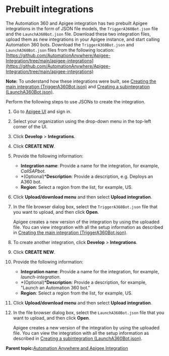 # Prebuilt integrations

The Automation 360 and Apigee integration has two prebuilt Apigee integrations in the form of JSON file models, the `TriggerA360Bot.json` file and the `LaunchA360Bot.json` file. Download these two integration files, upload them as new integrations in your Apigee instance, and start calling Automation 360 bots. Download the `TriggerA360Bot.json` and `LaunchA360Bot.json` files from the following location: [https://github.com/AutomationAnywhere/Apigee-Integration/tree/main/apigee-integrations](https://github.com/AutomationAnywhere/Apigee-Integration/tree/main/apigee-integrations)

**Note:** To understand how these integrations were built, see [Creating the main integration \(TriggerA360Bot.json\)](creating-main-integration.md) and [Creating a subintegration \(LaunchA360Bot.json\)](creating-sub-integration.md).

Perform the following steps to use JSONs to create the integration.

1.  Go to [Apigee UI](https://apigee.google.com/landing) and sign in.

2.  Select your organization using the drop-down menu in the top-left corner of the UI.

3.  Click **Develop** \> **Integrations**.

4.  Click **CREATE NEW**.

5.  Provide the following information:

    -   **Integration name**: Provide a name for the integration, for example, *CallSAPbot*.
    -   *\(Optional\)***Description**: Provide a description, e.g. Deploys an A360 bot.
    -   **Region**: Select a region from the list, for example, US.
6.  Click **Upload/download menu** and then select **Upload integration**.

7.  In the file browser dialog box, select the `TriggerA360Bot.json` file that you want to upload, and then click **Open**.

    Apigee creates a new version of the integration by using the uploaded file. You can view integration with all the setup information as described in [Creating the main integration \(TriggerA360Bot.json\)](creating-main-integration.md).

8.  To create another integration, click **Develop** \> **Integrations**.

9.  Click **CREATE NEW**.

10. Provide the following information:

    -   **Integration name**: Provide a name for the integration, for example, *launch-integration*.
    -   *\(Optional\)***Description**: Provide a description, for example, "Launch an Automation 360 bot."
    -   **Region**: Select a region from the list, for example, US.
11. Click **Upload/download menu** and then select **Upload integration**.

12. In the file browser dialog box, select the `LaunchA360Bot.json` file that you want to upload, and then click **Open**.

    Apigee creates a new version of the integration by using the uploaded file. You can view the integration with all the setup information as described in [Creating a subintegration \(LaunchA360Bot.json\)](creating-sub-integration.md).


**Parent topic:**[Automation Anywhere and Apigee Integration](../README)

